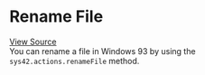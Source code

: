 # Rename File

[View Source](https://v3.windows93.xyz/c/sys/os/actions.js)  
You can rename a file in Windows 93 by using the `sys42.actions.renameFile` method.